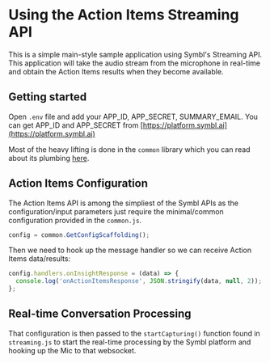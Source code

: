 #  Using the Action Items Streaming API

This is a simple main-style sample application using Symbl's Streaming API. This application will take the audio stream from the microphone in real-time and obtain the Action Items results when they become available.

## Getting started

Open `.env` file and add your APP_ID, APP_SECRET, SUMMARY_EMAIL. You can get APP_ID and APP_SECRET from [https://platform.symbl.ai](https://platform.symbl.ai)

Most of the heavy lifting is done in the `common` library which you can read about its plumbing [here](../../common/README.md).

## Action Items Configuration

The Action Items API is among the simpliest of the Symbl APIs as the configuration/input parameters just require the minimal/common configuration provided in the `common.js`.

```javascript
config = common.GetConfigScaffolding();
```

Then we need to hook up the message handler so we can receive Action Items data/results:

```javascript
config.handlers.onInsightResponse = (data) => {
  console.log('onActionItemsResponse', JSON.stringify(data, null, 2));
};
```

## Real-time Conversation Processing

That configuration is then passed to the `startCapturing()` function found in `streaming.js` to start the real-time processing by the Symbl platform and hooking up the Mic to that websocket.
